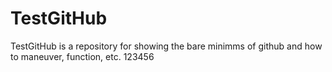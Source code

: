 # TestGitHub
TestGitHub is a repository for showing the bare minimms of github and how to maneuver, function, etc.
123456